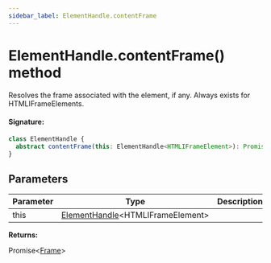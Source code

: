 ```yaml
---
sidebar_label: ElementHandle.contentFrame
---
```


# ElementHandle.contentFrame() method

Resolves the frame associated with the element, if any. Always exists for HTMLIFrameElements.

#### Signature:

```typescript
class ElementHandle {
  abstract contentFrame(this: ElementHandle<HTMLIFrameElement>): Promise<Frame>;
}
```

## Parameters

| Parameter | Type                                                                   | Description |
| --------- | ---------------------------------------------------------------------- | ----------- |
| this      | [ElementHandle](./puppeteer.elementhandle.md)&lt;HTMLIFrameElement&gt; |             |

**Returns:**

Promise&lt;[Frame](./puppeteer.frame.md)&gt;
